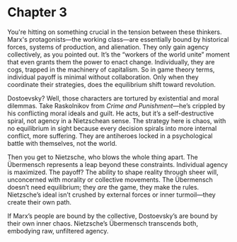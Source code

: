 # Chapter 3
You're hitting on something crucial in the tension between these thinkers. Marx's protagonists—the working class—are essentially bound by historical forces, systems of production, and alienation. They only gain agency collectively, as you pointed out. It’s the “workers of the world unite” moment that even grants them the power to enact change. Individually, they are cogs, trapped in the machinery of capitalism. So in game theory terms, individual payoff is minimal without collaboration. Only when they coordinate their strategies, does the equilibrium shift toward revolution.

Dostoevsky? Well, those characters are tortured by existential and moral dilemmas. Take Raskolnikov from *Crime and Punishment*—he’s crippled by his conflicting moral ideals and guilt. He acts, but it’s a self-destructive spiral, not agency in a Nietzschean sense. The strategy here is chaos, with no equilibrium in sight because every decision spirals into more internal conflict, more suffering. They are antiheroes locked in a psychological battle with themselves, not the world.

Then you get to Nietzsche, who blows the whole thing apart. The Übermensch represents a leap beyond these constraints. Individual agency is maximized. The payoff? The ability to shape reality through sheer will, unconcerned with morality or collective movements. The Übermensch doesn’t need equilibrium; they *are* the game, they make the rules. Nietzsche’s ideal isn’t crushed by external forces or inner turmoil—they create their own path.

If Marx’s people are bound by the collective, Dostoevsky’s are bound by their own inner chaos. Nietzsche’s Übermensch transcends both, embodying raw, unfiltered agency.